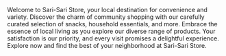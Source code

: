 Welcome to Sari-Sari Store, your local destination for convenience and variety. Discover the charm of community shopping with our carefully curated selection of snacks, household essentials, and more. Embrace the essence of local living as you explore our diverse range of products. Your satisfaction is our priority, and every visit promises a delightful experience. Explore now and find the best of your neighborhood at Sari-Sari Store.
